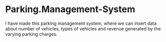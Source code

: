 # Parking.Management-System
I have made this parking management system, where we can insert data about number of vehicles, types of vehicles and revenue generated by the varying parking charges. 
